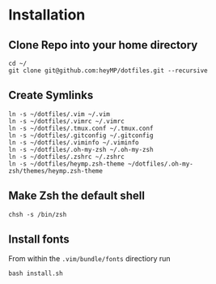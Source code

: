 # Installation

## Clone Repo into your home directory
```
cd ~/
git clone git@github.com:heyMP/dotfiles.git --recursive
```

## Create Symlinks

```
ln -s ~/dotfiles/.vim ~/.vim
ln -s ~/dotfiles/.vimrc ~/.vimrc
ln -s ~/dotfiles/.tmux.conf ~/.tmux.conf
ln -s ~/dotfiles/.gitconfig ~/.gitconfig
ln -s ~/dotfiles/.viminfo ~/.viminfo
ln -s ~/dotfiles/.oh-my-zsh ~/.oh-my-zsh
ln -s ~/dotfiles/.zshrc ~/.zshrc
ln -s ~/dotfiles/heymp.zsh-theme ~/dotfiles/.oh-my-zsh/themes/heymp.zsh-theme
```

## Make Zsh the default shell

```
chsh -s /bin/zsh
```


## Install fonts

From within the `.vim/bundle/fonts` directiory run

```
bash install.sh
```

